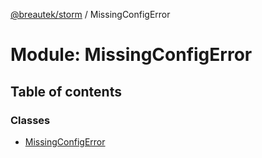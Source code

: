 [@breautek/storm](../README.md) / MissingConfigError

# Module: MissingConfigError

## Table of contents

### Classes

- [MissingConfigError](../classes/MissingConfigError.MissingConfigError-1.md)
